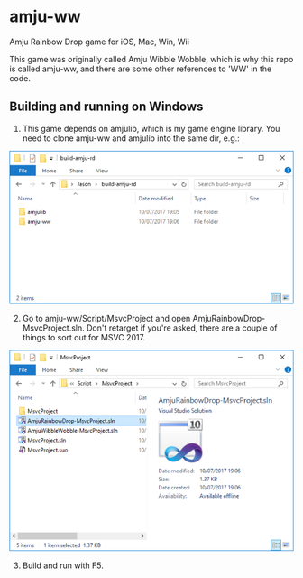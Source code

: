 # amju-ww
Amju Rainbow Drop game for iOS, Mac, Win, Wii

This game was originally called Amju Wibble Wobble, which is why this repo is called amju-ww, and there are some other references to 'WW' in the code.

## Building and running on Windows

1. This game depends on amjulib, which is my game engine library. You need to clone amju-ww and amjulib into the same dir, e.g.:

![Screenshot](Docs/windows-build-1.png)

2. Go to amju-ww/Script/MsvcProject and open AmjuRainbowDrop-MsvcProject.sln. Don't retarget if you're asked, there are a couple of things to sort out for MSVC 2017.

![Screenshot](Docs/windows-build-2.png)

3. Build and run with F5.

